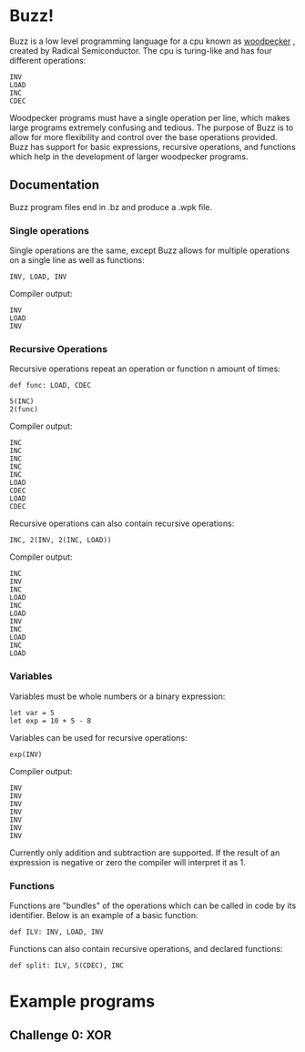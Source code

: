 # Buzz!

Buzz is a low level programming language for a cpu known as [woodpecker](https://github.com/radical-semiconductor/woodpecker)
, created by Radical Semiconductor. The cpu is turing-like and has four different operations:
```
INV
LOAD
INC
CDEC
```
Woodpecker programs must have a single operation per line, which makes large programs extremely confusing and tedious. The purpose of Buzz is to allow for more flexibility and control over the base operations provided. Buzz has support for basic expressions, recursive operations, and functions which help in the development of larger woodpecker programs.

## Documentation

Buzz program files end in .bz and produce a .wpk file.

### Single operations

Single operations are the same, except Buzz allows for multiple operations on a single line as well as functions:

```
INV, LOAD, INV
```
Compiler output:

```
INV
LOAD
INV
```


### Recursive Operations

Recursive operations repeat an operation or function n amount of times:

```
def func: LOAD, CDEC

5(INC)
2(func) 
```

Compiler output:

```
INC
INC
INC
INC
INC
LOAD
CDEC
LOAD
CDEC
```
Recursive operations can also contain recursive operations:

```
INC, 2(INV, 2(INC, LOAD))
```

Compiler output:

```
INC
INV
INC
LOAD
INC
LOAD
INV
INC
LOAD
INC
LOAD
```

### Variables

Variables must be whole numbers or a binary expression:

```
let var = 5
let exp = 10 + 5 - 8
```

Variables can be used for recursive operations: 

```
exp(INV)
```

Compiler output:
```
INV
INV
INV
INV
INV
INV
INV
```

Currently only addition and subtraction are supported. If the result of an expression is negative or zero the compiler will interpret it as 1.

### Functions

Functions are "bundles" of the operations which can be called in code by its identifier. Below is an example of a basic function:

```
def ILV: INV, LOAD, INV
```

Functions can also contain recursive operations, and declared functions:

```
def split: ILV, 5(CDEC), INC
```

# Example programs

## Challenge 0: XOR



